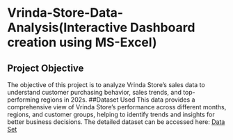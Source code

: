 # Vrinda-Store-Data-Analysis(Interactive Dashboard creation using MS-Excel)
## Project Objective
The objective of this project is to analyze Vrinda Store’s sales data to understand customer purchasing behavior, sales trends, and top-performing regions in 202s.
##Dataset Used
This data provides a comprehensive view of Vrinda Store’s performance across different months, regions, and customer groups, helping to identify trends and insights for better business decisions. The detailed dataset can be accessed here:
<a href="https://github.com/Ravinderkaur9914/Vrinda-Store-Data-Analysis/blob/main/excel%20sheet.xlsx"> Data Set </a>



